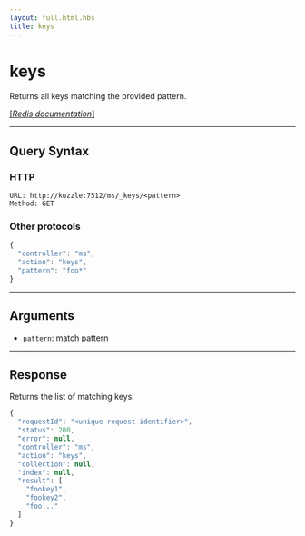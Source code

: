 ```yaml
---
layout: full.html.hbs
title: keys
---
```



# keys

Returns all keys matching the provided pattern.

[[_Redis documentation_]](https://redis.io/commands/keys)

---

## Query Syntax

### HTTP

```http
URL: http://kuzzle:7512/ms/_keys/<pattern>
Method: GET
```

### Other protocols


```js
{
  "controller": "ms",
  "action": "keys",
  "pattern": "foo*"
}
```

---

## Arguments

* `pattern`: match pattern

---

## Response

Returns the list of matching keys.

```javascript
{
  "requestId": "<unique request identifier>",
  "status": 200,
  "error": null,
  "controller": "ms",
  "action": "keys",
  "collection": null,
  "index": null,
  "result": [
    "fookey1",
    "fookey2",
    "foo..."
  ]
}
```
